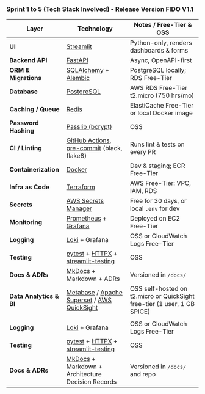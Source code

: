 ### Sprint 1 to 5 (Tech Stack Involved) - Release Version FIDO V1.1

| Layer                   | Technology                                                                                                                                        | Notes / Free-Tier & OSS                                                  |
| ----------------------- | ------------------------------------------------------------------------------------------------------------------------------------------------- | ------------------------------------------------------------------------ |
| **UI**                  | [Streamlit](https://streamlit.io/)                                                                                                                | Python-only, renders dashboards & forms                                  |
| **Backend API**         | [FastAPI](https://fastapi.tiangolo.com/)                                                                                                          | Async, OpenAPI-first                                                     |
| **ORM & Migrations**    | [SQLAlchemy](https://www.sqlalchemy.org/) + [Alembic](https://alembic.sqlalchemy.org/)                                                            | PostgreSQL locally; RDS Free-Tier                                        |
| **Database**            | [PostgreSQL](https://www.postgresql.org/)                                                                                                         | AWS RDS Free-Tier t2.micro (750 hrs/mo)                                  |
| **Caching / Queue**     | [Redis](https://redis.io/)                                                                                                                        | ElastiCache Free-Tier or local Docker image                              |
| **Password Hashing**    | [Passlib (bcrypt)](https://passlib.readthedocs.io/)                                                                                               | OSS                                                                      |
| **CI / Linting**        | [GitHub Actions](https://github.com/features/actions), [pre-commit](https://pre-commit.com/) (black, flake8)                                      | Runs lint & tests on every PR                                            |
| **Containerization**    | [Docker](https://www.docker.com/)                                                                                                                 | Dev & staging; ECR Free-Tier                                             |
| **Infra as Code**       | [Terraform](https://www.terraform.io/)                                                                                                            | AWS Free-Tier: VPC, IAM, RDS                                             |
| **Secrets**             | [AWS Secrets Manager](https://aws.amazon.com/secrets-manager/)                                                                                    | Free for 30 days, or local `.env` for dev                                |
| **Monitoring**          | [Prometheus](https://prometheus.io/) + [Grafana](https://grafana.com/)                                                                            | Deployed on EC2 Free-Tier                                                |
| **Logging**             | [Loki](https://grafana.com/oss/loki/) + Grafana                                                                                                   | OSS or CloudWatch Logs Free-Tier                                         |
| **Testing**             | [pytest](https://docs.pytest.org/) + [HTTPX](https://www.python-httpx.org/) + [streamlit-testing](https://github.com/streamlit/streamlit-testing) | OSS                                                                      |
| **Docs & ADRs**         | [MkDocs](https://www.mkdocs.org/) + Markdown + ADRs                                                                                               | Versioned in `/docs/`                                                    |
| **Data Analytics & BI** | [Metabase](https://www.metabase.com/) / [Apache Superset](https://superset.apache.org/) / [AWS QuickSight](https://aws.amazon.com/quicksight/)    | OSS self-hosted on t2.micro or QuickSight free-tier (1 user, 1 GB SPICE) |
     |
| **Logging**          | [Loki](https://grafana.com/oss/loki/) + Grafana                                                                                                   | OSS or CloudWatch Logs Free-Tier              |
| **Testing**          | [pytest](https://docs.pytest.org/) + [HTTPX](https://www.python-httpx.org/) + [streamlit-testing](https://github.com/streamlit/streamlit-testing) | OSS                                           |
| **Docs & ADRs**      | [MkDocs](https://www.mkdocs.org/) + Markdown + Architecture Decision Records                                                                      | Versioned in `/docs/` and repo                |
